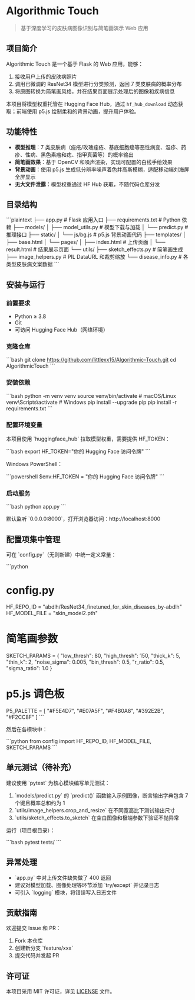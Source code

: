 # Algorithmic Touch

> 基于深度学习的皮肤病图像识别与简笔画演示 Web 应用

## 项目简介

Algorithmic Touch 是一个基于 Flask 的 Web 应用，能够：

1. 接收用户上传的皮肤病照片  
2. 调用已微调的 ResNet34 模型进行分类预测，返回 7 类皮肤病的概率分布  
3. 将原图转换为简笔画风格，并在结果页面展示处理后的图像和疾病信息  

本项目将模型权重托管在 Hugging Face Hub，通过 `hf_hub_download` 动态获取；前端使用 p5.js 绘制柔和的背景动画，提升用户体验。

## 功能特性

- **模型推理**：7 类皮肤病（痤疮/玫瑰痤疮、基底细胞癌等恶性病变、湿疹、药疹、性病、黑色素瘤和痣、指甲真菌等）的概率输出  
- **简笔画效果**：基于 OpenCV 和噪声渲染，实现可配置的白线手绘效果  
- **背景动画**：使用 p5.js 生成低分辨率噪声着色并高斯模糊，适配移动端刘海屏全屏显示  
- **无大文件泄露**：模型权重通过 HF Hub 获取，不随代码仓库分发  

## 目录结构

\`\`\`plaintext
├── app.py                  # Flask 应用入口
├── requirements.txt       # Python 依赖
├── models/
│   ├── model_utils.py     # 模型下载与加载
│   └── predict.py         # 推理接口
├── static/
│   └── js/bg.js           # p5.js 背景动画代码
├── templates/
│   ├── base.html
│   └── pages/
│       ├── index.html     # 上传页面
│       └── result.html    # 结果展示页面
└── utils/
    ├── sketch_effects.py  # 简笔画生成
    ├── image_helpers.py   # PIL DataURL 和裁剪缩放
    └── disease_info.py    # 各类型皮肤病文案数据
\`\`\`

## 安装与运行

### 前置要求

- Python ≥ 3.8  
- Git  
- 可访问 Hugging Face Hub（网络环境）

### 克隆仓库

\`\`\`bash
git clone https://github.com/littlexx15/Algorithmic-Touch.git
cd AlgorithmicTouch
\`\`\`

### 安装依赖

\`\`\`bash
python -m venv venv
source venv/bin/activate      # macOS/Linux
venv\Scripts\activate       # Windows
pip install --upgrade pip
pip install -r requirements.txt
\`\`\`

### 配置环境变量

本项目使用 \`huggingface_hub\` 拉取模型权重，需要提供 HF_TOKEN：

\`\`\`bash
export HF_TOKEN="你的 Hugging Face 访问令牌"
\`\`\`

Windows PowerShell：

\`\`\`powershell
$env:HF_TOKEN = "你的 Hugging Face 访问令牌"
\`\`\`

### 启动服务

\`\`\`bash
python app.py
\`\`\`

默认监听 \`0.0.0.0:8000\`，打开浏览器访问：http://localhost:8000

## 配置项集中管理

可在 \`config.py\`（无则新建）中统一定义常量：

\`\`\`python
# config.py
HF_REPO_ID    = "abdlh/ResNet34_finetuned_for_skin_diseases_by-abdlh"
HF_MODEL_FILE = "skin_model2.pth"

# 简笔画参数
SKETCH_PARAMS = {
    "low_thresh":   80,
    "high_thresh": 150,
    "thick_k":       5,
    "thin_k":        2,
    "noise_sigma": 0.005,
    "bin_thresh":   0.5,
    "r_ratio":     0.5,
    "sigma_ratio": 1.0
}

# p5.js 调色板
P5_PALETTE = [
    "#F5E4D7",
    "#E07A5F",
    "#F4B0A8",
    "#392E2B",
    "#F2CC8F"
]
\`\`\`

然后在各模块中：

\`\`\`python
from config import HF_REPO_ID, HF_MODEL_FILE, SKETCH_PARAMS
\`\`\`

## 单元测试（待补充）

建议使用 \`pytest\` 为核心模块编写单元测试：

1. \`models/predict.py\` 的 \`predict()\` 函数输入示例图像，断言输出字典包含 7 个键且概率总和约为 1  
2. \`utils/image_helpers.crop_and_resize\` 在不同宽高比下测试输出尺寸  
3. \`utils/sketch_effects.to_sketch\` 在空白图像和极端参数下验证不抛异常  

运行（项目根目录）：

\`\`\`bash
pytest tests/
\`\`\`

## 异常处理

- \`app.py\` 中对上传文件缺失做了 400 返回  
- 建议对模型加载、图像处理等环节添加 \`try/except\` 并记录日志  
- 可引入 \`logging\` 模块，将错误写入日志文件

## 贡献指南

欢迎提交 Issue 和 PR：

1. Fork 本仓库  
2. 创建新分支 \`feature/xxx\`  
3. 提交代码并发起 PR

## 许可证

本项目采用 MIT 许可证，详见 [LICENSE](LICENSE) 文件。
